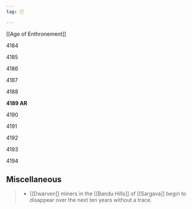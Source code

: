 ```yaml
---
tag: 🕛

---
```

[[Age of Enthronement]]


4184

4185

4186

4187

4188

**4189 AR**

4190

4191

4192

4193

4194



## Miscellaneous

>  - [[Dwarven]] miners in the [[Bandu Hills]] of [[Sargava]] begin to disappear over the next ten years without a trace.







